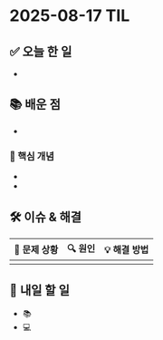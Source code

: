 ﻿# 2025-08-17 TIL

## ✅ 오늘 한 일
- 

## 📚 배운 점
- 

### 📌 핵심 개념
- 
- 


## 🛠️ 이슈 & 해결
| 🐞 문제 상황 | 🔍 원인 | 💡 해결 방법 |
|--------------|--------|--------------|
|  |  |  |

## 🎯 내일 할 일
- 📚 
- 💻 
